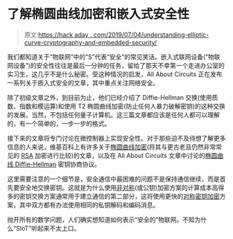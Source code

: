 # 了解椭圆曲线加密和嵌入式安全性

> 原文:[https://hack aday . com/2019/07/04/understanding-elliptic-curve-cryptography-and-embedded-security/](https://hackaday.com/2019/07/04/understanding-elliptic-curve-cryptography-and-embedded-security/)

我们都知道关于“物联网”中的“S”代表“安全”的常见笑话。嵌入式联网设备(“物联网设备”)的安全性往往是最后一分钟的任务，留给了那天不幸第一个走进办公室的实习生，这几乎不是什么秘密。受这种情况的启发，All About Circuits 正在发布一系列关于嵌入式安全的文章，其中重点关注网络安全。

除了初级文章之外，到目前为止，他们已经介绍了 Diffie-Hellman 交换(使用质数、指数和模运算)和使用 T2 椭圆曲线加密(防止任何人暴力破解密钥)的这种交换的发展。当然，不包括任何量子计算机。这三篇文章都应该是任何人都可以理解的，有一个简单的，一步一步的格式。

接下来的文章将专门讨论在微控制器上实现安全性。对于那些迫不及待想了解更多信息的人来说，维基百科上有许多关于[椭圆曲线加密](https://en.wikipedia.org/wiki/Elliptic-curve_cryptography)(将其与更古老且仍然非常常见的 [RSA](https://en.wikipedia.org/wiki/RSA_%28cryptosystem%29) 加密进行比较)的文章，以及在 All About Circuits 文章中讨论的[椭圆曲线 Diffie-Hellman](https://en.wikipedia.org/wiki/Elliptic_Curve_Diffie%E2%80%93Hellman) 密钥协商协议。

这里需要注意的一个细节是，安全通信中最困难的问题不是保持通信继续，而是首先要安全地交换密钥。这就是为什么使用[非对称](https://en.wikipedia.org/wiki/Public-key_cryptography)(或公钥)加密方案的计算成本高得多的密钥交换方案通常用于建立通信的第二部分，这将使用更快的[对称密钥加密](https://en.wikipedia.org/wiki/Symmetric-key_algorithm)方案，其中双方都有办法使用相同的私钥解码和编码消息。

抛开所有的数学问题，人们确实想知道如何表示“安全的”物联网。不知为什么“SIoT”听起来不太上口。